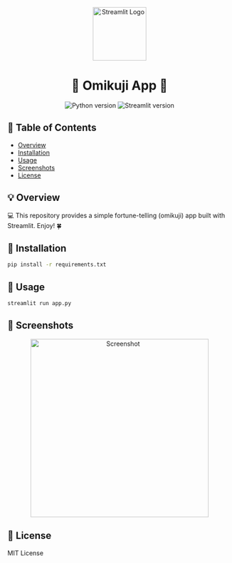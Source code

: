 
<p align="center">
  <img src="https://streamlit.io/images/brand/streamlit-mark-color.png" alt="Streamlit Logo" width="120"/>
</p>

<h1 align="center">🎉 Omikuji App 🎊</h1>

<p align="center">
  <img src="https://img.shields.io/badge/python-3.8%2B-blue.svg" alt="Python version">
  <img src="https://img.shields.io/badge/Streamlit-1.0-green.svg" alt="Streamlit version">
</p>



## 📖 Table of Contents
- [Overview](#overview)
- [Installation](#installation)
- [Usage](#usage)
- [Screenshots](#screenshots)
- [License](#license)

## 💡 Overview
💻 This repository provides a simple fortune-telling (omikuji) app built with Streamlit. Enjoy! 🍀


## 💾 Installation

```bash
pip install -r requirements.txt
```

## 🚀 Usage

```bash
streamlit run app.py
```

## 📸 Screenshots

<p align="center">
  <img src="assets/screenshot.png" alt="Screenshot" width="400">
</p>

## 📄 License

MIT License